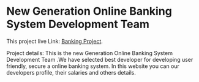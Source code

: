 # New Generation Online Banking System Development Team

This project live Link: [Banking Project](https://rakib-banking-project.netlify.app/).

Project details:
This is the new Generation Online Banking System Development Team .We have selected best developer for developing user friendly, secure a online banking system. In this website you can our developers profile, their salaries and others details.
